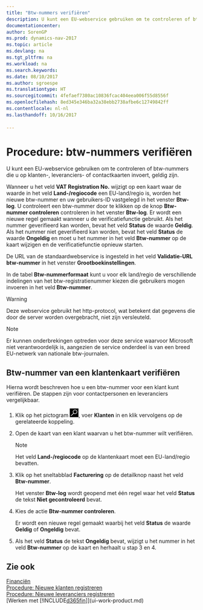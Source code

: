 ```yaml
---
title: "Btw-nummers verifiëren"
description: U kunt een EU-webservice gebruiken om te controleren of btw-nummers die u op klanten-, leveranciers- of contactkaarten invoert, geldig zijn.
documentationcenter: 
author: SorenGP
ms.prod: dynamics-nav-2017
ms.topic: article
ms.devlang: na
ms.tgt_pltfrm: na
ms.workload: na
ms.search.keywords: 
ms.date: 08/10/2017
ms.author: sgroespe
ms.translationtype: HT
ms.sourcegitcommit: 4fefaef7380ac10836fcac404eea006f55d8556f
ms.openlocfilehash: 8ed345e346ba32a38ebb2738afbe6c12749842ff
ms.contentlocale: nl-nl
ms.lasthandoff: 10/16/2017

---
```

# <a name="how-to-verify-vat-registration-numbers"></a>Procedure: btw-nummers verifiëren
U kunt een EU-webservice gebruiken om te controleren of btw-nummers die u op klanten-, leveranciers- of contactkaarten invoert, geldig zijn.  

 Wanneer u het veld **VAT Registration No.** wijzigt op een kaart waar de waarde in het veld **Land-/regiocode** een EU-land/regio is, worden het nieuwe btw-nummer en uw gebruikers-ID vastgelegd in het venster **Btw-log**. U controleert een btw-nummer door te klikken op de knop **Btw-nummer controleren** controleren in het venster **Btw-log**. Er wordt een nieuwe regel gemaakt wanneer u de verificatiefunctie gebruikt. Als het nummer geverifieerd kan worden, bevat het veld **Status** de waarde **Geldig**. Als het nummer niet geverifieerd kan worden, bevat het veld **Status** de waarde **Ongeldig** en moet u het nummer in het veld **Btw-nummer** op de kaart wijzigen en de verificatiefunctie opnieuw starten.  

 De URL van de standaardwebservice is ingesteld in het veld **Validatie-URL btw-nummer** in het venster **Grootboekinstellingen**.  

 In de tabel **Btw-nummerformaat** kunt u voor elk land/regio de verschillende indelingen van het btw-registratienummer kiezen die gebruikers mogen invoeren in het veld **Btw-nummer**.  

> [!WARNING]  
>  Deze webservice gebruikt het http-protocol, wat betekent dat gegevens die door de server worden overgebracht, niet zijn versleuteld.  

> [!NOTE]  
>  Er kunnen onderbrekingen optreden voor deze service waarvoor Microsoft niet verantwoordelijk is, aangezien de service onderdeel is van een breed EU-netwerk van nationale btw-journalen.  

## <a name="to-verify-a-vat-registration-number-from-a-customer-card"></a>Btw-nummer van een klantenkaart verifiëren  
Hierna wordt beschreven hoe u een btw-nummer voor een klant kunt verifiëren. De stappen zijn voor contactpersonen en leveranciers vergelijkbaar.   
1.  Klik op het pictogram ![Zoeken naar pagina of rapport](media/ui-search/search_small.png "Pictogram Zoeken naar pagina of rapport"), voer **Klanten** in en klik vervolgens op de gerelateerde koppeling.  

2.  Open de kaart van een klant waarvan u het btw-nummer wilt verifiëren.  

    > [!NOTE]  
    >  Het veld **Land-/regiocode** op de klantenkaart moet een EU-land/regio bevatten.  
3.  Klik op het sneltabblad **Facturering** op de detailknop naast het veld **Btw-nummer**.  

    Het venster **Btw-log** wordt geopend met één regel waar het veld **Status** de tekst **Niet gecontroleerd** bevat.  
4.  Kies de actie **Btw-nummer controleren**.  

     Er wordt een nieuwe regel gemaakt waarbij het veld **Status** de waarde **Geldig** of **Ongeldig** bevat.  
5.  Als het veld **Status** de tekst **Ongeldig** bevat, wijzigt u het nummer in het veld **Btw-nummer** op de kaart en herhaalt u stap 3 en 4.  

## <a name="see-also"></a>Zie ook  
[Financiën](finance.md)  
[Procedure: Nieuwe klanten registreren](sales-how-register-new-customers.md)  
[Procedure: Nieuwe leveranciers registreren](purchasing-how-register-new-vendors.md)  
[Werken met [!INCLUDE[d365fin](includes/d365fin_md.md)]](ui-work-product.md)

